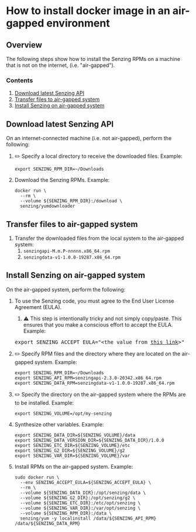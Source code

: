 # How to install docker image in an air-gapped environment

## Overview

The following steps show how to install the Senzing RPMs on a machine
that is not on the internet, (i.e. "air-gapped").

### Contents

1. [Download latest Senzing API](#download-latest-senzing-api)
1. [Transfer files to air-gapped system](#transfer-files-to-air-gapped-system)
1. [Install Senzing on air-gapped system](#install-senzing-on-air-gapped-system)

## Download latest Senzing API

On an internet-connected machine (i.e. not air-gapped), perform the following:

1. :pencil2: Specify a local directory to receive the downloaded files.
   Example:

    ```console
    export SENZING_RPM_DIR=~/Downloads
    ```

1. Download the Senzing RPMs.
   Example:

    ```console
    docker run \
      --rm \
      --volume ${SENZING_RPM_DIR}:/download \
      senzing/yumdownloader
    ```

## Transfer files to air-gapped system

1. Transfer the downloaded files from the local system to the air-gapped system:
    1. `senzingapi-M.m.P-nnnnn.x86_64.rpm`
    1. `senzingdata-v1-1.0.0-19287.x86_64.rpm`

## Install Senzing on air-gapped system

On the air-gapped system, perform the following:

1. To use the Senzing code, you must agree to the End User License Agreement (EULA).

    1. :warning: This step is intentionally tricky and not simply copy/paste.
       This ensures that you make a conscious effort to accept the EULA.
       Example:

    <pre>export SENZING_ACCEPT_EULA="&lt;the value from <a href="https://github.com/Senzing/knowledge-base/blob/main/lists/environment-variables.md#senzing_accept_eula">this link</a>&gt;"</pre>

1. :pencil2: Specify RPM files and the directory where they are located on the air-gapped system.
   Example:

    ```console
    export SENZING_RPM_DIR=~/Downloads
    export SENZING_API_RPM=senzingapi-2.3.0-20342.x86_64.rpm
    export SENZING_DATA_RPM=senzingdata-v1-1.0.0-19287.x86_64.rpm
    ```

1. :pencil2: Specify the directory on the air-gapped system where the RPMs are to be installed.
   Example:

    ```console
    export SENZING_VOLUME=/opt/my-senzing
    ```

1. Synthesize other variables.
   Example:

    ```console
    export SENZING_DATA_DIR=${SENZING_VOLUME}/data
    export SENZING_DATA_VERSION_DIR=${SENZING_DATA_DIR}/1.0.0
    export SENZING_ETC_DIR=${SENZING_VOLUME}/etc
    export SENZING_G2_DIR=${SENZING_VOLUME}/g2
    export SENZING_VAR_DIR=${SENZING_VOLUME}/var
    ```

1. Install RPMs on the air-gapped system.
   Example:

    ```console
    sudo docker run \
      --env SENZING_ACCEPT_EULA=${SENZING_ACCEPT_EULA} \
      --rm \
      --volume ${SENZING_DATA_DIR}:/opt/senzing/data \
      --volume ${SENZING_G2_DIR}:/opt/senzing/g2 \
      --volume ${SENZING_ETC_DIR}:/etc/opt/senzing \
      --volume ${SENZING_VAR_DIR}:/var/opt/senzing \
      --volume ${SENZING_RPM_DIR}:/data \
      senzing/yum -y localinstall /data/${SENZING_API_RPM} /data/${SENZING_DATA_RPM}
    ```
